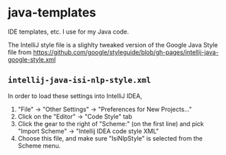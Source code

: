 # java-templates

IDE templates, etc. I use for my Java code.

The IntelliJ style file is a slighlty tweaked version of the Google Java Style file from
https://github.com/google/styleguide/blob/gh-pages/intellij-java-google-style.xml

## `intellij-java-isi-nlp-style.xml`

In order to load these settings into IntelliJ IDEA,

1. "File" -> "Other Settings" -> "Preferences for New Projects..."
2. Click on the "Editor" -> "Code Style" tab
3. Click the gear to the right of "Scheme:" (on the first line) and pick "Import Scheme" -> "Intellij IDEA code style XML"
4. Choose this file, and make sure "IsiNlpStyle" is selected from the Scheme menu.
